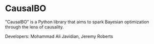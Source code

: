 # CausalBO
"CausalBO" is a Python library that aims to spark Bayesian optimization through the lens of causality.

Developers: Mohammad Ali Javidian, Jeremy Roberts
